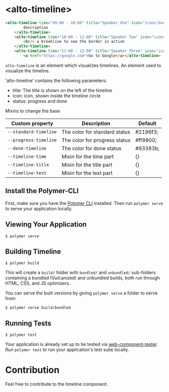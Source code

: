 # \<alto-timeline\>


<!--
```
<custom-element-demo>
  <template>
   <script src="../webcomponentsjs/webcomponents-lite.js"></script>
   <link rel="import" href="alto-timeline.html">
    <next-code-block></next-code-block>
  </template>
</custom-element-demo>
```
-->
```html
<alto-timeline time="09:00 - 10:00" title="Speaker One" icon="icons:book" status="done">Here is some cool
        description
    </alto-timeline>
    <alto-timeline time="10:00 - 11:00" title="Speaker Two" icon="icons:announcement" status="done"> Some text with
        <br/> a breakline to see the border in action
    </alto-timeline>
    <alto-timeline time="11:00 - 12:00" title="Speaker Three" icon="icons:build" status="progress"> Here is also a lnk:
        <a href="https://google.com">Go to Google</a></alto-timeline>
```


`alto-timeline` is an element which visualizes timelines.
An element used to visualize the timeline.

'alto-timeline' contains the following parameters:

<ul>
 <li> title: The title is shown on the left of the timeline
 <li> icon: icon, shown inside the timeline circle
 <li> status: progress and done
</ul>

Mixins to change the base

|Custom property | Description | Default|
----------------|-------------|----------
`--standard-timeline` | The color for standard status | #2196f3;|
`--progress-timeline` | The color for progress status | #ff9800;|
`--done-timeline` | The color for done status | #93383b;|
`--timeline-time` | Mixin for the time part| {}|
`--timeline-title` | Mixin for the title part| {}|
`--timeline-text` | Mixin for the text part | {}|

## Install the Polymer-CLI

First, make sure you have the [Polymer CLI](https://www.npmjs.com/package/polymer-cli) installed. Then run `polymer serve` to serve your application locally.

## Viewing Your Application

```
$ polymer serve
```

## Building Timeline

```
$ polymer build
```

This will create a `build/` folder with `bundled/` and `unbundled/` sub-folders
containing a bundled (Vulcanized) and unbundled builds, both run through HTML,
CSS, and JS optimizers.

You can serve the built versions by giving `polymer serve` a folder to serve
from:

```
$ polymer serve build/bundled
```

## Running Tests

```
$ polymer test
```

Your application is already set up to be tested via [web-component-tester](https://github.com/Polymer/web-component-tester). Run `polymer test` to run your application's test suite locally.

# Contribution
Feel free to contribute to the timeline component.